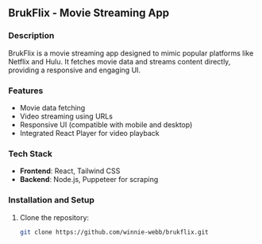 
## BrukFlix - Movie Streaming App

### Description
BrukFlix is a movie streaming app designed to mimic popular platforms like Netflix and Hulu. It fetches movie data and streams content directly, providing a responsive and engaging UI.

### Features
- Movie data fetching
- Video streaming using URLs
- Responsive UI (compatible with mobile and desktop)
- Integrated React Player for video playback

### Tech Stack
- **Frontend**: React, Tailwind CSS
- **Backend**: Node.js, Puppeteer for scraping

### Installation and Setup
1. Clone the repository:
   ```bash
   git clone https://github.com/winnie-webb/brukflix.git
